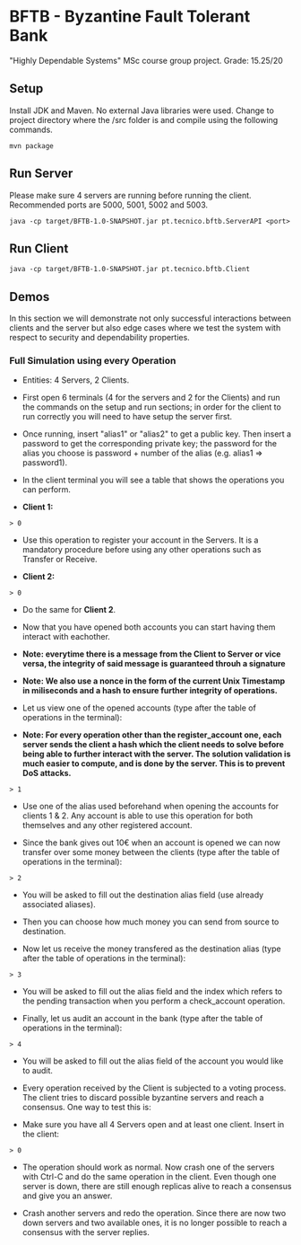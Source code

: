 # BFTB - Byzantine Fault Tolerant Bank

"Highly Dependable Systems" MSc course group project. Grade: 15.25/20

## Setup

Install JDK and Maven. No external Java libraries were used.
Change to project directory where the /src folder is and compile using the following commands.

```
mvn package
```

## Run Server

Please make sure 4 servers are running before running the client.
Recommended ports are 5000, 5001, 5002 and 5003.

```
java -cp target/BFTB-1.0-SNAPSHOT.jar pt.tecnico.bftb.ServerAPI <port>
```

## Run Client

```
java -cp target/BFTB-1.0-SNAPSHOT.jar pt.tecnico.bftb.Client
```

## Demos

In this section we will demonstrate not only successful interactions between clients and the server but also edge cases where we test the system with respect to security and dependability properties.


### Full Simulation using every Operation

* Entities: 4 Servers, 2 Clients.

* First open 6 terminals (4 for the servers and 2 for the Clients) and run the commands on the setup and run sections; in order for the client to run correctly you will need to have setup the server first.

* Once running, insert "alias1" or "alias2" to get a public key. Then insert a password to get the corresponding private key; the password for the alias you choose is password + number of the alias (e.g. alias1 => password1).

* In the client terminal you will see a table that shows the operations you can perform.

* __Client 1:__

```
> 0
```

* Use this operation to register your account in the Servers. It is a mandatory procedure before using any other operations such as Transfer or Receive.

* __Client 2:__

```
> 0
```

* Do the same for __Client 2__.

* Now that you have opened both accounts you can start having them interact with eachother. 

* __Note: everytime there is a message from the Client to Server or vice versa, the integrity of said message is guaranteed throuh a signature__

* __Note: We also use a nonce in the form of the current Unix Timestamp in miliseconds and a hash to ensure further integrity of operations.__

* Let us view one of the opened accounts (type after the table of operations in the terminal):

* __Note: For every operation other than the register_account one, each server sends the client a hash which the client needs to solve before being able to further interact with the server. The solution validation is much easier to compute, and is done by the server. This is to prevent DoS attacks.__

```
> 1
```
* Use one of the alias used beforehand when opening the accounts for clients 1 & 2. Any account is able to use this operation for both themselves and any other registered account.

* Since the bank gives out 10€ when an account is opened we can now transfer over some money between the clients (type after the table of operations in the terminal):

```
> 2
```

* You will be asked to fill out the destination alias field (use already associated aliases).

* Then you can choose how much money you can send from source to destination.

* Now let us receive the money transfered as the destination alias (type after the table of operations in the terminal):

```
> 3
```

* You will be asked to fill out the alias field and the index which refers to the pending transaction when you perform a check_account operation.

* Finally, let us audit an account in the bank (type after the table of operations in the terminal):

```
> 4
```
* You will be asked to fill out the alias field of the account you would like to audit.

* Every operation received by the Client is subjected to a voting process. The client tries to discard possible byzantine servers and reach a consensus. One way to test this is:

* Make sure you have all 4 Servers open and at least one client. Insert in the client:

```
> 0
```

* The operation should work as normal. Now crash one of the servers with Ctrl-C and do the same operation in the client. Even though one server is down, there are still enough replicas alive to reach a consensus and give you an answer.

* Crash another servers and redo the operation. Since there are now two down servers and two available ones, it is no longer possible to reach a consensus with the server replies.
